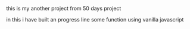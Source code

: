 this is my another project from 50 days project

in this i have built an progress line
some function using vanilla javascript
